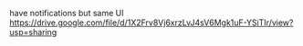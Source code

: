 have notifications but same UI
https://drive.google.com/file/d/1X2Frv8Vj6xrzLvJ4sV6Mgk1uF-YSiTIr/view?usp=sharing
